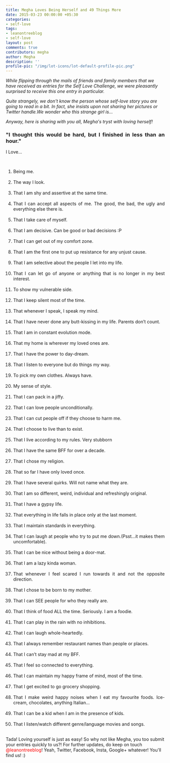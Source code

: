 ```yaml
---
title: Megha Loves Being Herself and 49 Things More
date: 2015-03-23 00:00:00 +05:30
categories:
- self-love
tags:
- leanontreeblog
- self-love
layout: post
comments: true
contributors: megha
author: Megha
description: ''
profile-pic: "/img/lot-icons/lot-default-profile-pic.png"
---
```


<p class="lot-text">
<i>While flipping through the mails of friends and family members that we have received as entries for the Self Love Challenge, we were pleasantly surprised to receive this one entry in particular.</i></p>
<p class="lot-text">
<i>Quite strangely, we don't know the person whose self-love story you are going to read in a bit.</i><i> In fact, she insists upon not sharing her pictures or Twitter handle.We wonder who this strange girl is...</i></p>
<p class="lot-text">
<i>Anyway, here is sharing with you all, Megha's tryst with loving herself!</i><!--more--></p>
<h3 style="text-align: justify;">
<b>"I thought this would be hard, but I finished in less than an hour."</b></h3>
<p style="text-align: justify;">I Love...</p>
<br />
<div class="post-body-list-container"><ol style="text-align: justify;">
<li>Being me.</li><br />
<li>The way I look.</li><br />
<li>That I am shy and assertive at the same time.</li><br />
<li>That I can accept all aspects of me. The good, the bad, the ugly and everything else there is.</li><br />
<li>That I take care of myself.</li><br />
<li>That I am decisive. Can be good or bad decisions :P</li><br />
<li>That I can get out of my comfort zone.</li><br />
<li>That I am the first one to put up resistance for any unjust cause.</li><br />
<li>That I am selective about the people I let into my life.</li><br />
<li>That I can let go of anyone or anything that is no longer in my best interest.</li><br />
<li>To show my vulnerable side.</li><br />
<li>That I keep silent most of the time.</li><br />
<li>That whenever I speak, I speak my mind.</li><br />
<li>That I have never done any butt-kissing in my life. Parents don’t count.</li><br />
<li>That I am in constant evolution mode.</li><br />
<li>That my home is wherever my loved ones are.</li><br />
<li>That I have the power to day-dream.</li><br />
<li>That I listen to everyone but do things my way.</li><br />
<li>To pick my own clothes. Always have.</li><br />
<li>My sense of style.</li><br />
<li>That I can pack in a jiffy.</li><br />
<li>That I can love people unconditionally.</li><br />
<li>That I can cut people off if they choose to harm me.</li><br />
<li>That I choose to live than to exist.</li><br />
<li>That I live according to my rules. Very stubborn</li><br />
<li>That I have the same BFF for over a decade.</li><br />
<li>That I chose my religion.</li><br />
<li>That so far I have only loved once.</li><br />
<li>That I have several quirks. Will not name what they are.</li><br />
<li>That I am so different, weird, individual and refreshingly original.</li><br />
<li>That I have a gypsy life.</li><br />
<li>That&nbsp;everything in life falls in place only at the last moment.</li><br />
<li>That&nbsp;I maintain standards in everything.</li><br />
<li>That&nbsp;I can laugh at people who try to put me down.(Psst…it makes them uncomfortable).</li><br />
<li>That&nbsp;I can be nice without being a door-mat.</li><br />
<li>That&nbsp;I am a lazy kinda woman.</li><br />
<li>That&nbsp;whenever I feel scared I run towards it and not the opposite direction.</li><br />
<li>That&nbsp;I chose to be born to my mother.</li><br />
<li>That&nbsp;I can SEE people for who they really are.</li><br />
<li>That&nbsp;I think of food ALL the time. Seriously. I am a foodie.</li><br />
<li>That&nbsp;I can play in the rain with no inhibitions.</li><br />
<li>That&nbsp;I can laugh whole-heartedly.</li><br />
<li>That&nbsp;I always remember restaurant names than people or places.</li><br />
<li>That&nbsp;I can’t stay mad at my BFF.</li><br />
<li>That&nbsp;I feel so connected to everything.</li><br />
<li>That&nbsp;I can maintain my happy frame of mind, most of the time.</li><br />
<li>That&nbsp;I get excited to go grocery shopping.</li><br />
<li>That&nbsp;I make weird happy noises when I eat my favourite foods. Ice-cream, chocolates, anything&nbsp;Italian…</li><br />
<li>That&nbsp;I can be a kid when I am in the presence of kids.</li><br />
<li>That&nbsp;I listen/watch different genre/language movies and songs.</li><br />
</ol></div>
<p class="lot-text">
Tada! Loving yourself is just as easy! So why not like Megha, you too submit your entries quickly to us?! For further updates, do keep on touch <span style="color: red;">@leanontreeblog</span>! Yeah, Twitter, Facebook, Insta, Google+ whatever! You'll find us! :)</p>
